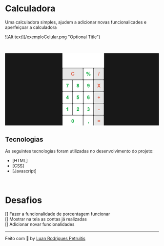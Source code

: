 # Calculadora
Uma calculadora simples, ajudem a adicionar novas funcionalicades e aperfeiçoar a calculadora
 
<p>
![Alt text](/exemploCelular.png "Optional Title")
</p>
<br>

![Alt text](/exemplo.png "Optional")


## Tecnologias

As seguintes tecnologias foram utilizadas no desenvolvimento do projeto:

- [HTML]
- [CSS]
- [Javascript]

<br>

# Desafios


[] Fazer a funcionalidade de porcentagem funcionar
<br />
[] Mostrar na tela as contas já realizadas
<br />
[] Adicionar novar funcionalidades

---

Feito com :black_heart: by [Luan Rodrigues Petruitis](https://github.com/LuanPetruitis)

